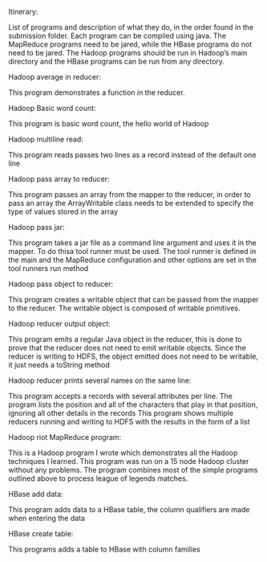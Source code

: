 Itinerary:

List of programs and description of what they do, in the order found in the submission folder.
Each program can be compiled using java. The MapReduce programs need to be jared, while
the HBase programs do not need to be jared. The Hadoop programs should be run in Hadoop’s main 
directory and the HBase programs can be run from any directory.


Hadoop average in reducer:

This program demonstrates a function in the reducer.

Hadoop Basic word count:

This program is basic word count, the hello world of Hadoop

Hadoop multiline read:

This program reads passes two lines as a record instead of the default one line

Hadoop pass array to reducer:

This program passes an array from the mapper to the reducer, in order to pass an array the
ArrayWritable class needs to be extended to specify the type of values stored in the array

Hadoop pass jar:

This program takes a jar file as a command line argument and uses it in the mapper. To do
thisa tool runner must be used. The tool runner is defined in the main and the MapReduce
configuration and other options are set in the tool runners run method

Hadoop pass object to reducer:

This program creates a writable object that can be passed from the mapper to the reducer.
The writable object is composed of writable primitives.

Hadoop reducer output object:

This program emits a regular Java object in the reducer, this is done to prove that the reducer
does not need to emit writable objects. Since the reducer is writing to HDFS, the object
emitted does not need to be writable, it just needs a toString method

Hadoop reducer prints several names on the same line:

This program accepts a records with several attributes per line. The program lists the position
and all of the characters that play in that position, ignoring all other details in the records This
program shows multiple reducers running and writing to HDFS with the results in the form of a
list

Hadoop riot MapReduce program:

This is a Hadoop program I wrote which demonstrates all the Hadoop techniques I learned.
This program was run on a 15 node Hadoop cluster without any problems. The program
combines most of the simple programs outlined above to process league of legends matches.

HBase add data:

This program adds data to a HBase table, the column qualifiers are made when entering the
data

HBase create table:

This programs adds a table to HBase with column families
